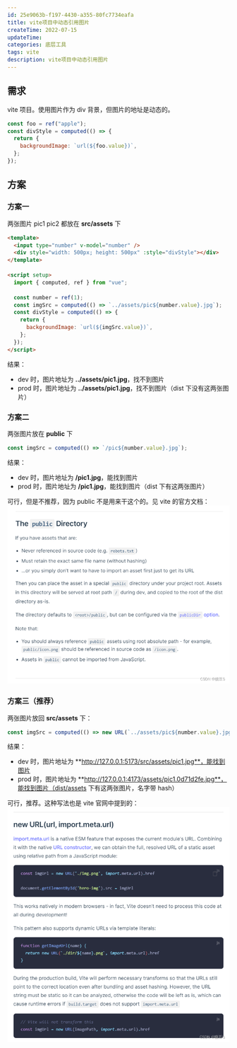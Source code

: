 ```yaml
---
id: 25e9063b-f197-4430-a355-80fc7734eafa
title: vite项目中动态引用图片
createTime: 2022-07-15
updateTime:
categories: 底层工具
tags: vite
description: vite项目中动态引用图片
---
```


## 需求

vite 项目。使用图片作为 div 背景，但图片的地址是动态的。

```js
const foo = ref("apple");
const divStyle = computed(() => {
  return {
    backgroundImage: `url(${foo.value})`,
  };
});
```

## 方案

### 方案一

两张图片 pic1 pic2 都放在 **src/assets** 下

```html
<template>
  <input type="number" v-model="number" />
  <div style="width: 500px; height: 500px" :style="divStyle"></div>
</template>

<script setup>
  import { computed, ref } from "vue";

  const number = ref(1);
  const imgSrc = computed(() => `../assets/pic${number.value}.jpg`);
  const divStyle = computed(() => {
    return {
      backgroundImage: `url(${imgSrc.value})`,
    };
  });
</script>
```

结果：

- dev 时，图片地址为 **../assets/pic1.jpg**，找不到图片
- prod 时，图片地址为 **../assets/pic1.jpg**，找不到图片（dist 下没有这两张图片）

### 方案二

两张图片放在 **public** 下

```js
const imgSrc = computed(() => `/pic${number.value}.jpg`);
```

结果：

- dev 时，图片地址为 **/pic1.jpg**，能找到图片
- prod 时，图片地址为 **/pic1.jpg**，能找到图片（dist 下有这两张图片）

可行，但是不推荐，因为 public 不是用来干这个的。见 vite 的官方文档：
![在这里插入图片描述](../post-assets/c80e523f-ebb3-4bf8-b2dd-3a4da617e0c6.png)

### 方案三（推荐）

两张图片放回 **src/assets** 下：

```js
const imgSrc = computed(() => new URL(`../assets/pic${number.value}.jpg`, import.meta.url).href);
```

结果：

- dev 时，图片地址为 **http://127.0.0.1:5173/src/assets/pic1.jpg**，能找到图片
- prod 时，图片地址为 **http://127.0.0.1:4173/assets/pic1.0d71d2fe.jpg**，能找到图片（dist/assets 下有这两张图片，名字带 hash）

可行，推荐。这种写法也是 vite 官网中提到的：
![在这里插入图片描述](../post-assets/836c6591-bde9-4ca1-b647-d8b50106d94a.png)
